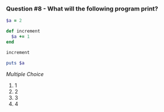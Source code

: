 ### Question #8 - What will the following program print?
``` ruby
$a = 2 

def increment
  $a += 1
end

increment

puts $a
```

*Multiple Choice*

1. 1
2. 2
3. 3
4. 4
